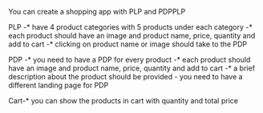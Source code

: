 You can create a shopping app with PLP and PDPPLP

PLP -* have 4 product categories with 5 products under each category 
    -* each product should have an image and product name, price, quantity and add to cart 
    -* clicking on product name or image should take to the PDP

PDP -* you need to have a PDP for every product 
    -* each product should have an image and product name, price, quantity and add to cart
    -* a brief description about the product should be provided - you need to have a different 	landing page for PDP

Cart-* you can show the products in cart with quantity and total price
